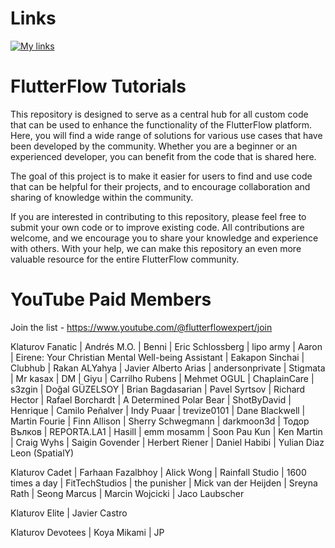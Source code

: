 # Links

[![My links](https://img.shields.io/badge/-My%20Links-purple?style=for-the-badge&logo=linktree&logoColor=white)](https://linktr.ee/klaturov)

# FlutterFlow Tutorials

This repository is designed to serve as a central hub for all custom code that can be used to enhance the functionality of the FlutterFlow platform. Here, you will find a wide range of solutions for various use cases that have been developed by the community. Whether you are a beginner or an experienced developer, you can benefit from the code that is shared here.

The goal of this project is to make it easier for users to find and use code that can be helpful for their projects, and to encourage collaboration and sharing of knowledge within the community.

If you are interested in contributing to this repository, please feel free to submit your own code or to improve existing code. All contributions are welcome, and we encourage you to share your knowledge and experience with others. With your help, we can make this repository an even more valuable resource for the entire FlutterFlow community.

# YouTube Paid Members

Join the list - https://www.youtube.com/@flutterflowexpert/join

Klaturov Fanatic
| Andrés M.O.
| Benni
| Eric Schlossberg
| lipo army
| Aaron
| Eirene: Your Christian Mental Well-being Assistant
| Eakapon Sinchai
| Clubhub
| Rakan ALYahya
| Javier Alberto Arias
| andersonprivate
| Stigmata
| Mr kasax
| DM
| Giyu
| Carrilho Rubens
| Mehmet OGUL
| ChaplainCare
| s3zgin
| Doğal GÜZELSOY
| Brian Bagdasarian
| Pavel Syrtsov
| Richard Hector
| Rafael Borchardt
| A Determined Polar Bear
| ShotByDavid
| Henrique
| Camilo Peñalver
| Indy Puaar
| trevize0101
| Dane Blackwell
| Martin Fourie
| Finn Allison
| Sherry Schwegmann
| darkmoon3d
| Тодор Вълков
| REPORTA.LA1
| Hasill
| emm mosamm
| Soon Pau Kun
| Ken Martin
| Craig Wyhs
| Saigin Govender
| Herbert Riener
| Daniel Habibi
| Yulian Diaz Leon (SpatialY)

Klaturov Cadet
| Farhaan Fazalbhoy
| Alick Wong
| Rainfall Studio
| 1600 times a day
| FitTechStudios
| the punisher
| Mick van der Heijden
| Sreyna Rath
| Seong Marcus
| Marcin Wojcicki
| Jaco Laubscher

Klaturov Elite
| Javier Castro

Klaturov Devotees
| Koya Mikami
| JP
